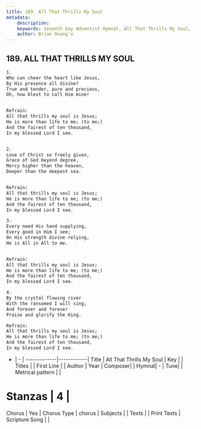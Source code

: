```yaml
---
title: 189. All That Thrills My Soul
metadata:
    description: 
    keywords: Seventh Day Adventist Hymnal, All That Thrills My Soul, , 
    author: Brian Onang'o
---
```



## 189. ALL THAT THRILLS MY SOUL

```txt
1.
Who can cheer the heart like Jesus,
By His presence all divine?
True and tender, pure and precious,
Oh, how blest to call Him mine!


Refrain:
All that thrills my soul is Jesus;
He is more than life to me; (to me;)
And the fairest of ten thousand,
In my blessed Lord I see.


2.
Love of Christ so freely given,
Grace of God beyond degree,
Mercy higher than the heaven,
Deeper than the deepest sea.


Refrain:
All that thrills my soul is Jesus;
He is more than life to me; (to me;)
And the fairest of ten thousand,
In my blessed Lord I see.

3.
Every need His hand supplying,
Every good in Him I see;
On His strength divine relying,
He is All in All to me.


Refrain:
All that thrills my soul is Jesus;
He is more than life to me; (to me;)
And the fairest of ten thousand,
In my blessed Lord I see.

4.
By the crystal flowing river
With the ransomed I will sing,
And forever and forever
Praise and glorify the King.

Refrain:
All that thrills my soul is Jesus;
He is more than life to me; (to me;)
And the fairest of ten thousand,
In my blessed Lord I see.

```

- |   -  |
-------------|------------|
Title | All That Thrills My Soul |
Key |  |
Titles |  |
First Line |  |
Author | 
Year | 
Composer|  |
Hymnal|  - |
Tune|  |
Metrical pattern | |
# Stanzas | 4 |
Chorus | Yes |
Chorus Type | chorus |
Subjects |  |
Texts |  |
Print Texts | 
Scripture Song |  |
  
